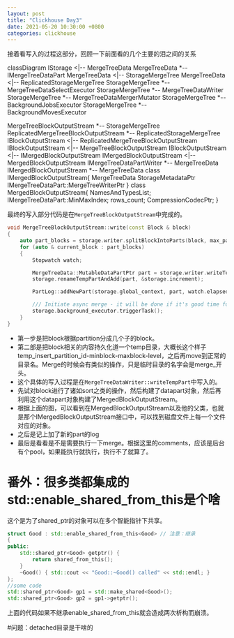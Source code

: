 ```yaml
---
layout: post
title: "Clickhouse Day3"
date: 2021-05-20 10:30:00 +0800
categories: clickhouse
---
```


接着看写入的过程这部分，回顾一下前面看的几个主要的泪之间的关系

<div class="mermaid">
classDiagram
IStorage <|-- MergeTreeData
MergeTreeData *-- IMergeTreeDataPart
MergeTreeData <|-- StorageMergeTree
MergeTreeData <|-- ReplicatedStorageMergeTree
StorageMergeTree *-- MergeTreeDataSelectExecutor
StorageMergeTree *-- MergeTreeDataWriter
StorageMergeTree *-- MergeTreeDataMergerMutator
StorageMergeTree *-- BackgroundJobsExecutor
StorageMergeTree *-- BackgroundMovesExecutor

MergeTreeBlockOutputStream *-- StorageMergeTree
ReplicatedMergeTreeBlockOutputStream *-- ReplicatedStorageMergeTree
IBlockOutputStream <|-- ReplicatedMergeTreeBlockOutputStream
IBlockOutputStream <|-- MergeTreeBlockOutputStream
IBlockOutputStream <|-- IMergedBlockOutputStream
IMergedBlockOutputStream <|-- MergedBlockOutputStream
IMergeTreeDataPartWriter *-- MergeTreeData
IMergedBlockOutputStream *-- MergeTreeData
class  IMergedBlockOutputStream{
    MergeTreeData
    StorageMetadataPtr
    IMergeTreeDataPart::MergeTreeWriterPtr
}
class MergedBlockOutputStream{
    NamesAndTypesList;
    IMergeTreeDataPart::MinMaxIndex;
    rows_count;
    CompressionCodecPtr;
}
</div>

最终的写入部分代码是在`MergeTreeBlockOutputStream`中完成的。
```C++
void MergeTreeBlockOutputStream::write(const Block & block)
{
    auto part_blocks = storage.writer.splitBlockIntoParts(block, max_parts_per_block, metadata_snapshot);
    for (auto & current_block : part_blocks)
    {
        Stopwatch watch;

        MergeTreeData::MutableDataPartPtr part = storage.writer.writeTempPart(current_block, metadata_snapshot, optimize_on_insert);
        storage.renameTempPartAndAdd(part, &storage.increment);

        PartLog::addNewPart(storage.global_context, part, watch.elapsed());

        /// Initiate async merge - it will be done if it's good time for merge and if there are space in 'background_pool'.
        storage.background_executor.triggerTask();
    }
}
```
- 第一步是把block根据partition分成几个子的block。
- 第二部是把block相关的内容持久化道一个temp目录，大概长这个样子temp_insert_partition_id-minblock-maxblock-level，之后再move到正常的目录名。Merge的时候会有类似的操作，只是临时目录的名字会是merge_开头。
 - 这个具体的写入过程是在`MergeTreeDataWriter::writeTempPart`中写入的。
 - 先试对block进行了诸如sort之类的操作，然后构建了datapart对象，然后再利用这个datapart对象构建了MergedBlockOutputStream。
 - 根据上面的图，可以看到在MergedBlockOutputStream以及他的父类，也就是那个IMergedBlockOutputStream接口中，可以找到磁盘文件上每一个文件对应的对象。
- 之后是记上加了新的part的log
- 最后是看看是不是需要执行一下merge。根据这里的comments，应该是后台有个pool，如果能执行就执行，执行不了就算了。


# 番外：很多类都集成的std::enable_shared_from_this是个啥

这个是为了shared_ptr的对象可以在多个智能指针下共享。
```C++
struct Good : std::enable_shared_from_this<Good> // 注意：继承
{
public:
	std::shared_ptr<Good> getptr() {
		return shared_from_this();
	}
	~Good() { std::cout << "Good::~Good() called" << std::endl; }
};
//some code
std::shared_ptr<Good> gp1 = std::make_shared<Good>();
std::shared_ptr<Good> gp2 = gp1->getptr();
```
上面的代码如果不继承enable_shared_from_this就会造成两次析构而崩溃。

#问题：detached目录是干啥的

